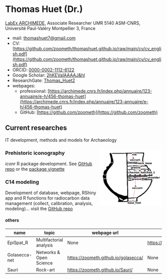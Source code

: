 # Thomas Huet (Dr.)

[LabEx ARCHIMEDE](https://archimede.cnrs.fr/), Associate Researcher UMR 5140 ASM-CNRS, Université Paul-Valéry Montpellier 3, France

* mail: [thomashuet7@gmail.com](thomashuet7@gmail.com)
* CV: [https://github.com/zoometh/thomashuet.github.io/raw/main/cv/cv_english.pdf](https://github.com/zoometh/thomashuet.github.io/raw/main/cv/cv_english.pdf)
* ORCID: [0000-0002-1112-6122](https://orcid.org/0000-0002-1112-6122)
* Google Scholar: [2hKEVaIAAAAJ&hl](https://scholar.google.fr/citations?user=2hKEVaIAAAAJ&hl=en&oi=sra)
* ResearchGate: [Thomas_Huet2](https://www.researchgate.net/profile/Thomas_Huet2)
* webpages:
  + professional: [https://archimede.cnrs.fr/index.php/annuaire/123-annuaire/e-h/456-thomas-huet](https://archimede.cnrs.fr/index.php/annuaire/123-annuaire/e-h/456-thomas-huet)
  + GitHub: [https://github.com/zoometh](https://github.com/zoometh)

## Current researches

IT development, methods and models for Archaeology

### Prehistoric iconography <img src="/img/moulin_t142.png" align="right" width="200"/>

*iconr* R package development. See [GitHub repo](https://github.com/zoometh/iconr#iconr-package-modeling-prehistoric-iconography-) or the [package vignette](https://zoometh.github.io/iconr/vignettes/)

### C14 modeling

Development of database, webpage, RShiny app and R functions for radiocarbon data management (collect, calibration, analysis, modeling)... visit the [GitHub repo](https://github.com/zoometh/C14#c14)

#### others

| name              | topic                   | webpage url                                                          | app url                                                |
|-------------------|-------------------------|----------------------------------------------------------------------|--------------------------------------------------------|
| EpiSpat_R         | Multifactorial analysis | None                                                                 | https://epispat.shinyapps.io/analyses_mult_5/          |                         
| Golasecca-net     | Networks & Open Science | https://zoometh.github.io/golasecca/                                 | None                                                   |
| Sauri             | Rock-art                | https://zoometh.github.io/Sauri/                                     | None
